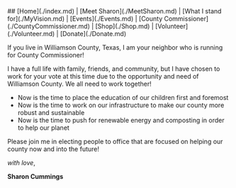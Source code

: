 <div></div>
## [Home](./index.md) | [Meet Sharon](./MeetSharon.md) | [What I stand for](./MyVision.md) | [Events](./Events.md) | [County Commissioner](./CountyCommissioner.md) | [Shop](./Shop.md) | [Volunteer](./Volunteer.md) | [Donate](./Donate.md) 

If you live in Williamson County, Texas, I am your neighbor who is running for County Commissioner!  

I have a full life with family, friends, and community, but I have chosen to work for your vote at this time due to the opportunity and need of Williamson County.  We all need to work together!

* Now is the time to place the education of our children first and foremost
* Now is the time to work on our infrastructure to make our county more robust and sustainable
* Now is the time to push for renewable energy and composting in order to help our planet

Please join me in electing people to office that are focused on helping our county now and into the future!

_with love_,

**Sharon Cummings**
